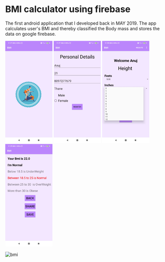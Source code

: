 # BMI calculator using firebase

The first android application that I developed back in MAY 2019. The app calculates user's BMI and thereby classified the Body mass and stores the data on google firebase.

<img src="github_images/SplashScreen.jpg" width="150"> <img src="github_images/MainActivity.jpg" width="150">
<img src="github_images/EntryActivity.jpg" width="150"> <img src="github_images/ResultActivity.jpg" width="150">


![bmi](https://user-images.githubusercontent.com/53031645/89754111-37bb7c80-daf8-11ea-8e2f-d66a0eab2793.gif)







<!-- 
[![Anuj's GitHub stats](https://github-readme-stats.vercel.app/api?username=anujmore137)](https://github.com/anuraghazra/github-readme-stats)
[![Top Langs](https://github-readme-stats.vercel.app/api/top-langs/?username=anujmore137&layout=compact)](https://github.com/anuraghazra/github-readme-stats) -->
